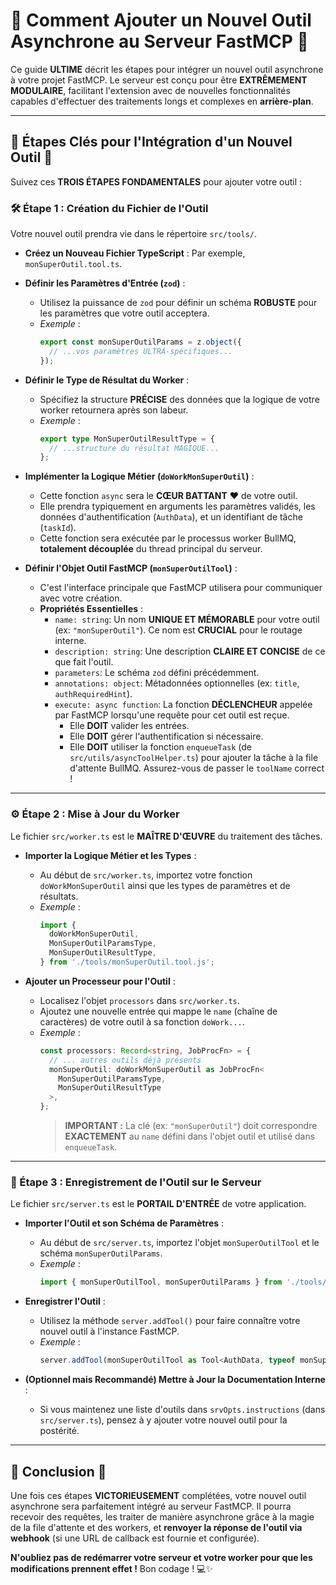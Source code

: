# 🚀 Comment Ajouter un Nouvel Outil Asynchrone au Serveur FastMCP 🚀

Ce guide **ULTIME** décrit les étapes pour intégrer un nouvel outil asynchrone à votre projet FastMCP. Le serveur est conçu pour être **EXTRÊMEMENT MODULAIRE**, facilitant l'extension avec de nouvelles fonctionnalités capables d'effectuer des traitements longs et complexes en **arrière-plan**.

---

## 🌟 Étapes Clés pour l'Intégration d'un Nouvel Outil 🌟

Suivez ces **TROIS ÉTAPES FONDAMENTALES** pour ajouter votre outil :

### 🛠️ Étape 1 : Création du Fichier de l'Outil

Votre nouvel outil prendra vie dans le répertoire `src/tools/`.

- **Créez un Nouveau Fichier TypeScript** :
  Par exemple, `monSuperOutil.tool.ts`.

- **Définir les Paramètres d'Entrée (`zod`)** :

  - Utilisez la puissance de `zod` pour définir un schéma **ROBUSTE** pour les paramètres que votre outil acceptera.
  - _Exemple_ :
    ```typescript
    export const monSuperOutilParams = z.object({
      // ...vos paramètres ULTRA-spécifiques...
    });
    ```

- **Définir le Type de Résultat du Worker** :

  - Spécifiez la structure **PRÉCISE** des données que la logique de votre worker retournera après son labeur.
  - _Exemple_ :
    ```typescript
    export type MonSuperOutilResultType = {
      // ...structure du résultat MAGIQUE...
    };
    ```

- **Implémenter la Logique Métier (`doWorkMonSuperOutil`)** :

  - Cette fonction `async` sera le **CŒUR BATTANT** ❤️ de votre outil.
  - Elle prendra typiquement en arguments les paramètres validés, les données d'authentification (`AuthData`), et un identifiant de tâche (`taskId`).
  - Cette fonction sera exécutée par le processus worker BullMQ, **totalement découplée** du thread principal du serveur.

- **Définir l'Objet Outil FastMCP (`monSuperOutilTool`)** :
  - C'est l'interface principale que FastMCP utilisera pour communiquer avec votre création.
  - **Propriétés Essentielles** :
    - `name: string`: Un nom **UNIQUE ET MÉMORABLE** pour votre outil (ex: `"monSuperOutil"`). Ce nom est **CRUCIAL** pour le routage interne.
    - `description: string`: Une description **CLAIRE ET CONCISE** de ce que fait l'outil.
    - `parameters`: Le schéma `zod` défini précédemment.
    - `annotations: object`: Métadonnées optionnelles (ex: `title`, `authRequiredHint`).
    - `execute: async function`: La fonction **DÉCLENCHEUR** appelée par FastMCP lorsqu'une requête pour cet outil est reçue.
      - Elle **DOIT** valider les entrées.
      - Elle **DOIT** gérer l'authentification si nécessaire.
      - Elle **DOIT** utiliser la fonction `enqueueTask` (de `src/utils/asyncToolHelper.ts`) pour ajouter la tâche à la file d'attente BullMQ. Assurez-vous de passer le `toolName` correct !

---

### ⚙️ Étape 2 : Mise à Jour du Worker

Le fichier `src/worker.ts` est le **MAÎTRE D'ŒUVRE** du traitement des tâches.

- **Importer la Logique Métier et les Types** :

  - Au début de `src/worker.ts`, importez votre fonction `doWorkMonSuperOutil` ainsi que les types de paramètres et de résultats.
  - _Exemple_ :
    ```typescript
    import {
      doWorkMonSuperOutil,
      MonSuperOutilParamsType,
      MonSuperOutilResultType,
    } from './tools/monSuperOutil.tool.js';
    ```

- **Ajouter un Processeur pour l'Outil** :
  - Localisez l'objet `processors` dans `src/worker.ts`.
  - Ajoutez une nouvelle entrée qui mappe le `name` (chaîne de caractères) de votre outil à sa fonction `doWork...`.
  - _Exemple_ :
    ```typescript
    const processors: Record<string, JobProcFn> = {
      // ... autres outils déjà présents
      monSuperOutil: doWorkMonSuperOutil as JobProcFn<
        MonSuperOutilParamsType,
        MonSuperOutilResultType
      >,
    };
    ```
    > **IMPORTANT :** La clé (ex: `"monSuperOutil"`) doit correspondre **EXACTEMENT** au `name` défini dans l'objet outil et utilisé dans `enqueueTask`.

---

### 🔗 Étape 3 : Enregistrement de l'Outil sur le Serveur

Le fichier `src/server.ts` est le **PORTAIL D'ENTRÉE** de votre application.

- **Importer l'Outil et son Schéma de Paramètres** :

  - Au début de `src/server.ts`, importez l'objet `monSuperOutilTool` et le schéma `monSuperOutilParams`.
  - _Exemple_ :
    ```typescript
    import { monSuperOutilTool, monSuperOutilParams } from './tools/monSuperOutil.tool.js';
    ```

- **Enregistrer l'Outil** :

  - Utilisez la méthode `server.addTool()` pour faire connaître votre nouvel outil à l'instance FastMCP.
  - _Exemple_ :
    ```typescript
    server.addTool(monSuperOutilTool as Tool<AuthData, typeof monSuperOutilParams>);
    ```

- **(Optionnel mais Recommandé) Mettre à Jour la Documentation Interne** :
  - Si vous maintenez une liste d'outils dans `srvOpts.instructions` (dans `src/server.ts`), pensez à y ajouter votre nouvel outil pour la postérité.

---

## 🎉 Conclusion 🎉

Une fois ces étapes **VICTORIEUSEMENT** complétées, votre nouvel outil asynchrone sera parfaitement intégré au serveur FastMCP. Il pourra recevoir des requêtes, les traiter de manière asynchrone grâce à la magie de la file d'attente et des workers, et **renvoyer la réponse de l'outil via webhook** (si une URL de callback est fournie et configurée).

**N'oubliez pas de redémarrer votre serveur et votre worker pour que les modifications prennent effet !** Bon codage ! 💻✨

